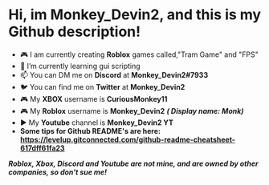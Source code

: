 # Hi, im Monkey_Devin2, and this is my Github description! 

- 🎮 I am currently creating **Roblox** games called,"Tram Game" and "FPS"
- 📖 I’m currently learning gui scripting
- 📫 You can DM me on **Discord** at **Monkey_Devin2#7933**
- 🐦 You can find me on **Twitter** at **Monkey_Devin2**
- 🎮 My **XBOX** username is **CuriousMonkey11**
- 🎮 My **Roblox** username is **Monkey_Devin2** ***( Display name: Monk)***
- ▶️ My **Youtube** channel is **Monkey_Devin2 YT**
- **Some tips for Github README's are here: https://levelup.gitconnected.com/github-readme-cheatsheet-617dff61fa23**

***Roblox, Xbox, Discord and Youtube are not mine, and are owned by other companies, so don't sue me!***


<!--- use this for notes--->
<!--- the more hashtags, the smaller the heading, example: "# hello", is the biggest and "###### Hello", is the smallest --->
<!--- Use 1 hastag for a line/breakup for the page. --->
